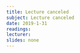```yaml
---
title: Lecture canceled
subject: Lecture canceled
date: 2019-1-31
readings:
lecturer: 
slides: none
---
```

